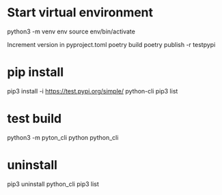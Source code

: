 # Start virtual environment
python3 -m venv env
source env/bin/activate

Increment version in pyproject.toml
poetry build
poetry publish -r testpypi

# pip install
pip3 install -i https://test.pypi.org/simple/ python-cli
pip3 list

# test build
python3 -m pyton_cli
python python_cli

# uninstall
pip3 uninstall python_cli
pip3 list

